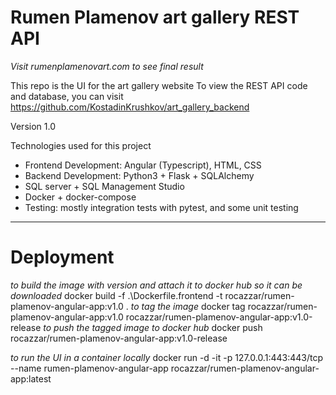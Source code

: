 # Rumen Plamenov art gallery REST API
_Visit rumenplamenovart.com to see final result_

This repo is the UI for the art gallery website
To view the REST API code and database, you can visit https://github.com/KostadinKrushkov/art_gallery_backend

Version 1.0

Technologies used for this project
- Frontend Development: Angular (Typescript), HTML, CSS
- Backend Development: Python3 + Flask + SQLAlchemy
- SQL server + SQL Management Studio
- Docker + docker-compose
- Testing: mostly integration tests with pytest, and some unit testing

---

# Deployment
_to build the image with version and attach it to docker hub so it can be downloaded_
docker build -f .\Dockerfile.frontend -t rocazzar/rumen-plamenov-angular-app:v1.0 .
_to tag the image_
docker tag rocazzar/rumen-plamenov-angular-app:v1.0 rocazzar/rumen-plamenov-angular-app:v1.0-release
_to push the tagged image to docker hub_
docker push rocazzar/rumen-plamenov-angular-app:v1.0-release

_to run the UI in a container locally_
docker run -d -it -p 127.0.0.1:443:443/tcp --name rumen-plamenov-angular-app rocazzar/rumen-plamenov-angular-app:latest

